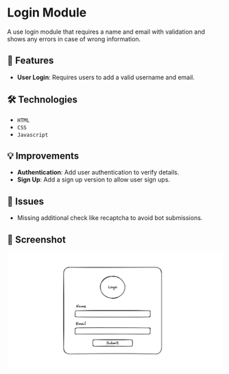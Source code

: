 # Login Module
 
A use login module that requires a name and email with validation and shows any errors in case of wrong information.

## 🚀 Features

- **User Login**: Requires users to add a valid username and email.

## 🛠️ Technologies

- `HTML`
- `CSS`
- `Javascript`

## 💡 Improvements

- **Authentication**: Add user authentication to verify details.
- **Sign Up**: Add a sign up version to allow user sign ups.

## 🐞 Issues

- Missing additional check like recaptcha to avoid bot submissions.

## 📸 Screenshot

![Login page](./img/login_page_wireframe.png)
